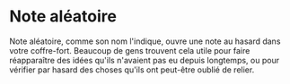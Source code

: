 # Note aléatoire

Note aléatoire, comme son nom l'indique, ouvre une note au hasard dans votre coffre-fort. Beaucoup de gens trouvent cela utile pour faire réapparaître des idées qu'ils n'avaient pas eu depuis longtemps, ou pour vérifier par hasard des choses qu'ils ont peut-être oublié de relier.